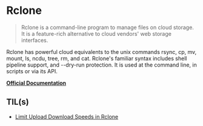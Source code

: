 # Rclone

> Rclone is a command-line program to manage files on cloud storage. It is a feature-rich alternative to cloud vendors' web storage interfaces.

Rclone has powerful cloud equivalents to the unix commands rsync, cp, mv, mount, ls, ncdu, tree, rm, and cat. Rclone's familiar syntax includes shell pipeline support, and --dry-run protection. It is used at the command line, in scripts or via its API.

**[Official Documentation](https://rclone.org/docs/)**

## TIL(s)

- [Limit Upload Download Speeds in Rclone](limit-upload-download-speeds.md)
